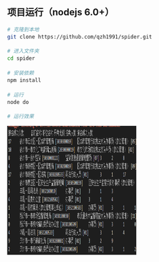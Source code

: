 ## 项目运行（nodejs 6.0+）
``` bash
# 克隆到本地
git clone https://github.com/qzh1991/spider.git

# 进入文件夹
cd spider

# 安装依赖
npm install

# 运行
node do

# 运行效果

```
<img src='https://github.com/qzh1991/spider/blob/master/img.png' width="300" height="300" />

